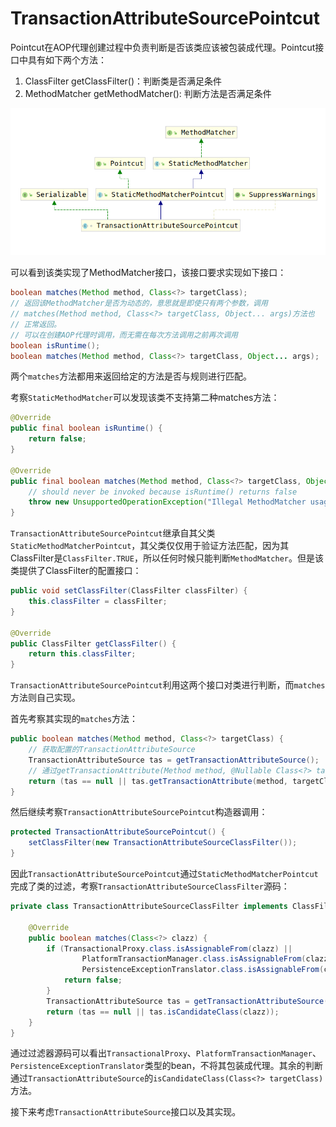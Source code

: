 # TransactionAttributeSourcePointcut

Pointcut在AOP代理创建过程中负责判断是否该类应该被包装成代理。Pointcut接口中具有如下两个方法：

1. ClassFilter getClassFilter()：判断类是否满足条件
2. MethodMatcher getMethodMatcher(): 判断方法是否满足条件

![TransactionAttributeSourcePointcut类继承结构图](./TransactionAttributeSourcePointcut类继承结构图.png)

可以看到该类实现了MethodMatcher接口，该接口要求实现如下接口：

```java
boolean matches(Method method, Class<?> targetClass);
// 返回该MethodMatcher是否为动态的，意思就是即使只有两个参数，调用
// matches(Method method, Class<?> targetClass, Object... args)方法也
// 正常返回。
// 可以在创建AOP代理时调用，而无需在每次方法调用之前再次调用
boolean isRuntime();
boolean matches(Method method, Class<?> targetClass, Object... args);
```

两个`matches`方法都用来返回给定的方法是否与规则进行匹配。

考察`StaticMethodMatcher`可以发现该类不支持第二种matches方法：

```java
@Override
public final boolean isRuntime() {
    return false;
}

@Override
public final boolean matches(Method method, Class<?> targetClass, Object... args) {
    // should never be invoked because isRuntime() returns false
    throw new UnsupportedOperationException("Illegal MethodMatcher usage");
}
```

`TransactionAttributeSourcePointcut`继承自其父类`StaticMethodMatcherPointcut`，其父类仅仅用于验证方法匹配，因为其ClassFilter是`ClassFilter.TRUE`，所以任何时候只能判断`MethodMatcher`。但是该类提供了ClassFilter的配置接口：

```java
public void setClassFilter(ClassFilter classFilter) {
    this.classFilter = classFilter;
}

@Override
public ClassFilter getClassFilter() {
    return this.classFilter;
}
```

`TransactionAttributeSourcePointcut`利用这两个接口对类进行判断，而`matches`方法则自己实现。

首先考察其实现的`matches`方法：

```java
public boolean matches(Method method, Class<?> targetClass) {
    // 获取配置的TransactionAttributeSource
    TransactionAttributeSource tas = getTransactionAttributeSource();
    // 通过getTransactionAttribute(Method method, @Nullable Class<?> targetClass)考察该方法是否应该被代理
    return (tas == null || tas.getTransactionAttribute(method, targetClass) != null);
}
```

然后继续考察`TransactionAttributeSourcePointcut`构造器调用：

```java
protected TransactionAttributeSourcePointcut() {
    setClassFilter(new TransactionAttributeSourceClassFilter());
}
```

因此`TransactionAttributeSourcePointcut`通过`StaticMethodMatcherPointcut`完成了类的过滤，考察`TransactionAttributeSourceClassFilter`源码：

```java
private class TransactionAttributeSourceClassFilter implements ClassFilter {

    @Override
    public boolean matches(Class<?> clazz) {
        if (TransactionalProxy.class.isAssignableFrom(clazz) ||
                PlatformTransactionManager.class.isAssignableFrom(clazz) ||
                PersistenceExceptionTranslator.class.isAssignableFrom(clazz)) {
            return false;
        }
        TransactionAttributeSource tas = getTransactionAttributeSource();
        return (tas == null || tas.isCandidateClass(clazz));
    }
}
```

通过过滤器源码可以看出`TransactionalProxy`、`PlatformTransactionManager`、`PersistenceExceptionTranslator`类型的bean，不将其包装成代理。其余的判断通过`TransactionAttributeSource`的`isCandidateClass(Class<?> targetClass)`方法。

接下来考虑`TransactionAttributeSource`接口以及其实现。
